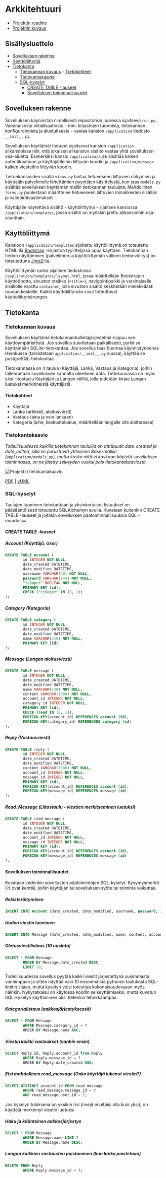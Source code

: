 # Arkkitehtuuri

- [Projektin readme](https://github.com/otsha/tsoha-keskustelufoorumi/blob/master/README.md)
- [Projektin kuvaus](https://github.com/otsha/tsoha-keskustelufoorumi/blob/master/documentation/description.md)

## Sisällysluettelo
- [Sovelluksen rakenne](#sovelluksen-rakenne)
- [Käyttöliittymä](#käyttöliittymä)
- [Tietokanta](#tietokanta)
  - [Tietokannan kuvaus](#tietokannan-kuvaus)
    - [Tietokohteet](#tietokohteet)
  - [Tietokantakaavio](#tietokantakaavio)
  - [SQL-kyselyt](#sql-kyselyt)
    - [CREATE TABLE -lauseet](#create-table--lauseet)
    - [Sovelluksen toiminnallisuudet](#sovelluksen-toiminnallisuudet)

## Sovelluksen rakenne
Sovelluksen käynnistää nimellisesti repositorion juuressa sijaitseva ``run.py``. Varsinaisesta initialisaatiosta - mm. kirjastojen tuonnista, tietokannan konfiguroinnista ja alustuksesta - vastaa kansion ``/application`` tiedosto ``__init__.py``.

Sovelluksen käyttämät tietueet sijaitsevat kansion ``/application`` alikansioissa niin, että jokaisen alikansion sisältö vastaa yhtä sovelluksen osa-aluetta. Esimerkiksi kansio ``/application/auth`` sisältää kaiken autentikaatioon ja käyttäjätileihin liittyvän koodin ja ``/application/message`` kaiken viesteihin liittyvän koodin.

Tietuekansioiden sisällä ``views.py`` hoitaa tietueeseen liittyvien näkymien ja käyttäjän palvelimelle lähettämien pyyntöjen käsittelystä, kun taas ``models.py`` sisältää sovelluksen käyttämän mallin tietokannan tauluista. Mahdollinen ``forms.py`` puolestaan määrittelee tietueeseen liittyvien lomakkeiden sisällön ja validointivaatimukset.

Käyttäjälle näytettävä sisältö - käyttöliittymä - sijaitsee kansiossa ``/application/templates``, jossa sisältö on myöskin jaettu alikansioihin osa-alueittain.

## Käyttöliittymä
Kansioon ``/application/templates`` sijoitettu käyttöliittymä on toteutettu HTML:llä [Bootstrap](https://getbootstrap.com/) -kirjastoa tyylittelyssä apua käyttäen. Tietokannan tiedon näyttäminen (palvelimen ja käyttöliittymän välinen tiedonvälitys) on toteutettuna [Jinja2](http://jinja.pocoo.org/):lla.

Käyttöliittymän runko sijaitsee tiedostossa ``/application/templates/layout.html``, jossa määritellään Bootstrapin käyttöönotto, sivuston otsikko (``<title>``), navigointipalkki ja varsinaiselle sisällölle varattu ``container``, jolla sivuston sisältö keskitetään mielekkäästi ruudun keskelle. Kaikki käyttöliittymän sivut toteuttavat käyttöliittymärungon.

## Tietokanta
### Tietokannan kuvaus
Sovelluksen käyttämä tietokannanhallintajärjestelmä riippuu sen käyttöympäristöstä. Jos sovellus suoritetaan paikallisesti, pyrkii se käyttämään SQLite-tietokantaa. Jos sovellus taas huomaa käynnistyneensä Herokussa (tarkistetaan ``application/__init__.py`` alussa), käyttää se postgreSQL-tietokantaa.

Tietokannassa on 4 taulua (Käyttäjä, Lanka, Vastaus ja Kategoria), joihin tallennetaan sovelluksen kannalta oleellinen data. Tietokannassa on myös yksi liitostaulu Käyttäjän ja Langan välillä, jolla pidetään kirjaa Langan luetuksi merkinneistä käyttäjistä.

#### Tietokohteet
* Käyttäjä
* Lanka (artikkeli, aloitusviesti)
* Vastaus (aina ja vain lankaan)
* Kategoria (aihe, keskustelualue, määritellään langalle sitä aloittaessa)

### Tietokantakaavio
*Todellisuudessa kaikilla tietokannan tauluilla on attribuutit date_created ja date_edited, sillä ne perustuvat yhteiseen Base-malliin (``application/models.py``), mutta koska niitä ei koskaan käytetä sovelluksen toiminnassa, on ne jätetty selkeyden vuoksi pois tietokantakaaviosta.*

![Projektin tietokantakaavio](https://yuml.me/7069ca1d.png)

[PDF](http://yuml.me/7069ca1d.pdf) | [yUML](http://yuml.me/edit/7069ca1d)

### SQL-kyselyt
Taulujen luominen tietokantaan ja yksinkertaiset listaukset on pääsääntöisesti toteutettu SQLAlchemyn avulla. Kuvataan kuitenkin CREATE TABLE -lauseet ja joitakin sovelluksen päätoiminnallisuuksia SQL -muodossa.

#### CREATE TABLE -lauseet
##### Account (Käyttäjä, User)
```SQL
CREATE TABLE account (
        id INTEGER NOT NULL,
        date_created DATETIME,
        date_modified DATETIME,
        username VARCHAR(30) NOT NULL,
        password VARCHAR(144) NOT NULL,
        "isSuper" BOOLEAN NOT NULL,
        PRIMARY KEY (id),
        CHECK ("isSuper" IN (0, 1))
);
```

##### Category (Kategoria)
```SQL
CREATE TABLE category (
        id INTEGER NOT NULL,
        date_created DATETIME,
        date_modified DATETIME,
        name VARCHAR(140) NOT NULL,
        PRIMARY KEY (id)
);
```

##### Message (Langan aloitusviesti)
```SQL
CREATE TABLE message (
        id INTEGER NOT NULL,
        date_created DATETIME,
        date_modified DATETIME,
        name VARCHAR(140) NOT NULL,
        content VARCHAR(1000) NOT NULL,
        account_id INTEGER NOT NULL,
        category_id INTEGER NOT NULL,
        PRIMARY KEY (id),
        CHECK (read IN (0, 1)),
        FOREIGN KEY(account_id) REFERENCES account (id),
        FOREIGN KEY(category_id) REFERENCES category (id)
);
```

##### Reply (Vastausviesti)
```SQL
CREATE TABLE reply (
        id INTEGER NOT NULL,
        date_created DATETIME,
        date_modified DATETIME,
        content VARCHAR(1000) NOT NULL,
        account_id INTEGER NOT NULL,
        message_id INTEGER NOT NULL,
        PRIMARY KEY (id),
        FOREIGN KEY(account_id) REFERENCES account (id),
        FOREIGN KEY(message_id) REFERENCES message (id)
);
```

##### Read_Message (Liitostaulu - viestien merkitseminen luetuksi)
```SQL
CREATE TABLE read_message (
        id INTEGER NOT NULL,
        date_created DATETIME,
        date_modified DATETIME,
        account_id INTEGER NOT NULL,
        message_id INTEGER NOT NULL,
        PRIMARY KEY (id),
        FOREIGN KEY(account_id) REFERENCES account (id),
        FOREIGN KEY(message_id) REFERENCES message (id)
);
```

#### Sovelluksen toiminnallisuudet
Kuvataan joidenkin sovellusten päätoimintojen SQL-kyselyt. Kysymysmerkit (``?``) ovat kenttiä, joihin käyttäjän tai sovelluksen syöte tai toiminta vaikuttaa.

##### Rekisteröityminen
```SQL
INSERT INTO Account (date_created, date_modified, username, password, isSuper) VALUES (?, ?, ?, ?, false);
```

##### Uuden viestin luominen
```SQL
INSERT INTO Message (date_created, date_modified, name, content, account_id, category_id) VALUES (?, ?, ?, ?, ?, ?);
```

##### Oletusviestilistaus (10 uusinta)
```SQL
SELECT * FROM Message
        ORDER BY Message.date_created DESC
        LIMIT 10;
```
Todellisuudessa sovellus pyytää kaikki viestit järjestettynä uusimmasta vanhimpaan ja sitten näyttää vain 10 ensimmäistä pythonin taulukosta SQL-limitin sijaan, mutta kyselyn voisi toteuttaa kokonaisuudessaan myös näinkin. Nykyratkaisu on käytössä koodin selkeyttämiseksi, mutta kuvatun SQL-kyselyn käyttäminen olisi tietenkin tehokkaampaa.

##### Kategorialistaus (aakkosjärjestyksessä)
```SQL
SELECT * FROM Message
        WHERE Message.category_id = ?
        ORDER BY Message.name ASC;
```

##### Viestin kaikki vastaukset (vanhin ensin)
```SQL
SELECT Reply.id, Reply.account_id from Reply
        WHERE Reply.message_id = ?
        ORDER BY Reply.date_created ASC;
```

##### Etsi mahdollinen read_message (Onko käyttäjä lukenut viestin?)
```SQL
SELECT DISTINCT account_id FROM read_message
        WHERE read_message.message_id = ?
        AND read_message.user_id = ?;
```
Jos kyselyn tuloksena on yksikin rivi (rivejä ei pitäisi olla kuin yksi), on käyttäjä merkinnyt viestin luetuksi.

##### Haku ja käänteinen aakkosjärjestys
```SQL
SELECT * FROM Message
        WHERE Message.name LIKE ?
        ORDER BY Message.name DESC;
```

##### Langan kaikkien vastausten poistaminen (kun lanka poistetaan)
```SQL
DELETE FROM Reply
        WHERE Reply.message_id = ?;
```
